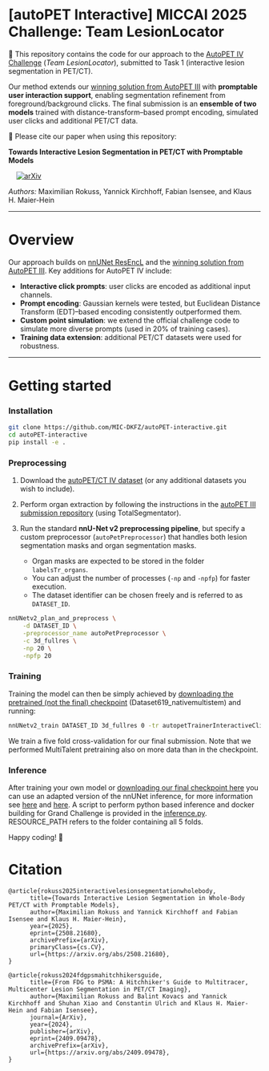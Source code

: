 # [autoPET Interactive] MICCAI 2025 Challenge: Team LesionLocator

🚀 This repository contains the code for our approach to the [AutoPET IV Challenge](https://autopet-iv.grand-challenge.org/) (*Team LesionLocator*), submitted to Task 1 (interactive lesion segmentation in PET/CT).  

Our method extends our [winning solution from AutoPET III](https://github.com/MIC-DKFZ/autopet-3-submission) with **promptable user interaction support**, enabling segmentation refinement from foreground/background clicks. The final submission is an **ensemble of two models** trained with distance-transform–based prompt encoding, simulated user clicks and additional PET/CT data.

📄 Please cite our paper when using this repository:  

**Towards Interactive Lesion Segmentation in PET/CT with Promptable Models**  

&nbsp; &nbsp;   [![arXiv](https://img.shields.io/badge/arXiv-2508.21680-b31b1b.svg)](http://arxiv.org/abs/2508.21680)


*Authors:* Maximilian Rokuss, Yannick Kirchhoff, Fabian Isensee, and Klaus H. Maier-Hein  

---

# Overview  

Our approach builds on [nnUNet ResEncL](https://github.com/MIC-DKFZ/nnUNet/blob/master/documentation/resenc_presets.md) and the [winning solution from AutoPET III](https://github.com/MIC-DKFZ/autopet-3-submission). Key additions for AutoPET IV include:  

- **Interactive click prompts**: user clicks are encoded as additional input channels.  
- **Prompt encoding**: Gaussian kernels were tested, but Euclidean Distance Transform (EDT)–based encoding consistently outperformed them.  
- **Custom point simulation**: we extend the official challenge code to simulate more diverse prompts (used in 20% of training cases).  
- **Training data extension**: additional PET/CT datasets were used for robustness.

---

# Getting started  

### Installation  

```bash
git clone https://github.com/MIC-DKFZ/autoPET-interactive.git
cd autoPET-interactive
pip install -e .
```

### Preprocessing

1. Download the [autoPET/CT IV dataset](https://autopet-iv.grand-challenge.org/dataset/) (or any additional datasets you wish to include).
2. Perform organ extraction by following the instructions in the [autoPET III submission repository](https://github.com/MIC-DKFZ/autopet-3-submission) (using TotalSegmentator).
3. Run the standard **nnU-Net v2 preprocessing pipeline**, but specify a custom preprocessor (`autoPetPreprocessor`) that handles both lesion segmentation masks and organ segmentation masks.

   * Organ masks are expected to be stored in the folder `labelsTr_organs`.
   * You can adjust the number of processes (`-np` and `-npfp`) for faster execution.
   * The dataset identifier can be chosen freely and is referred to as `DATASET_ID`.

```bash
nnUNetv2_plan_and_preprocess \
    -d DATASET_ID \
    -preprocessor_name autoPetPreprocessor \
    -c 3d_fullres \
    -np 20 \
    -npfp 20
```


### Training

Training the model can then be simply achieved by [downloading the pretrained (not the final) checkpoint](https://zenodo.org/records/13753413) (Dataset619_nativemultistem) and running:

```bash
nnUNetv2_train DATASET_ID 3d_fullres 0 -tr autopetTrainerInteractiveClickGen10ptsRatio80_20EDT2 -p nnUNetResEncUNetLPlansMultiTalent -pretrained_weights /path/to/pretrained/weights/fold_all/checkpoint_final.pth
```

We train a five fold cross-validation for our final submission. Note that we performed MultiTalent pretraining also on more data than in the checkpoint.


### Inference

After training your own model or [downloading our final checkpoint here](https://drive.google.com/file/d/1vn7yaD12CVlnNQMwNn6SG_ZoORLvs4rf/view?usp=sharing) you can use an adapted version of the nnUNet inference, for more information see [here](nnunetv2/inference/autopet_predictor.py) and [here](https://github.com/MIC-DKFZ/nnUNet/blob/master/documentation/how_to_use_nnunet.md). A script to perform python based inference and docker building for Grand Challenge is provided in the [inference.py](inference.py). RESOURCE_PATH refers to the folder containing all 5 folds.

Happy coding! 🚀

# Citation


```
@article{rokuss2025interactivelesionsegmentationwholebody,
      title={Towards Interactive Lesion Segmentation in Whole-Body PET/CT with Promptable Models}, 
      author={Maximilian Rokuss and Yannick Kirchhoff and Fabian Isensee and Klaus H. Maier-Hein},
      year={2025},
      eprint={2508.21680},
      archivePrefix={arXiv},
      primaryClass={cs.CV},
      url={https://arxiv.org/abs/2508.21680}, 
}

@article{rokuss2024fdgpsmahitchhikersguide,
      title={From FDG to PSMA: A Hitchhiker's Guide to Multitracer, Multicenter Lesion Segmentation in PET/CT Imaging}, 
      author={Maximilian Rokuss and Balint Kovacs and Yannick Kirchhoff and Shuhan Xiao and Constantin Ulrich and Klaus H. Maier-Hein and Fabian Isensee},
      journal={ArXiv},
      year={2024},
      publisher={arXiv},
      eprint={2409.09478},
      archivePrefix={arXiv},
      url={https://arxiv.org/abs/2409.09478}, 
}
```